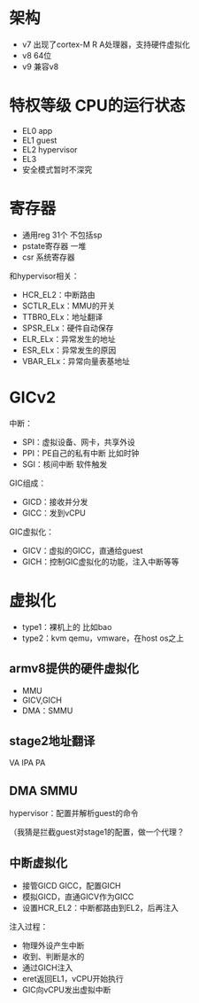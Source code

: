 # 架构

- v7 出现了cortex-M R A处理器，支持硬件虚拟化
- v8 64位
- v9 兼容v8

# 特权等级 CPU的运行状态

- EL0 app
- EL1 guest
- EL2 hypervisor
- EL3
- 安全模式暂时不深究

# 寄存器

- 通用reg 31个 不包括sp
- pstate寄存器 一堆
- csr 系统寄存器

和hypervisor相关：

- HCR_EL2：中断路由
- SCTLR_ELx：MMU的开关
- TTBR0_ELx：地址翻译
- SPSR_ELx：硬件自动保存
- ELR_ELx：异常发生的地址
- ESR_ELx：异常发生的原因
- VBAR_ELx：异常向量表基地址

# GICv2

中断：

- SPI：虚拟设备、网卡，共享外设
- PPI：PE自己的私有中断 比如时钟
- SGI：核间中断 软件触发

GIC组成：

- GICD：接收并分发
- GICC：发到vCPU

GIC虚拟化：

- GICV：虚拟的GICC，直通给guest
- GICH：控制GIC虚拟化的功能，注入中断等等

# 虚拟化

- type1：裸机上的 比如bao
- type2：kvm qemu，vmware，在host os之上

## armv8提供的硬件虚拟化

- MMU
- GICV,GICH
- DMA：SMMU

## stage2地址翻译

VA IPA PA

## DMA SMMU

hypervisor：配置并解析guest的命令

（我猜是拦截guest对stage1的配置，做一个代理？

## 中断虚拟化

- 接管GICD GICC，配置GICH
- 模拟GICD，直通GICV作为GICC
- 设置HCR_EL2：中断都路由到EL2，后再注入

注入过程：

- 物理外设产生中断
- 收到、判断是水的
- 通过GICH注入
- eret返回EL1，vCPU开始执行
- GIC向vCPU发出虚拟中断
